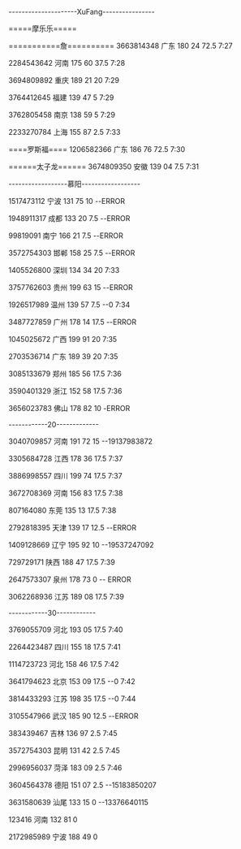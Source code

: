 ---------------------XuFang----------------

=====摩乐乐=====

===========詹==========
3663814348 广东 180 24 72.5
7:27

2284543642 河南 175 60 37.5
7:28

3694809892 重庆 189 21 20
7:29

3764412645 福建 139 47 5
7:29

3762805458 南京 138 59 5
7:29

2233270784 上海 155 87 2.5
7:33

====罗斯福====
1206582366 广东 186 76 72.5
7:30

======太子龙======
3674809350 安徽 139 04 7.5
7:31

------------------慕阳------------------

1517473112 宁波 131 75 10  --ERROR

1948911317 成都 133 20 7.5  --ERROR

99819091 南宁 166 21 7.5  --ERROR

3572754303 邯郸 158 25 7.5  --ERROR

1405526800 深圳 134 34 20
7:33

3757762603 贵州 199 63 15  --ERROR

1926517989 温州 139 57 7.5  --0
7:34

3487727859 广州 178 14 17.5  --ERROR

1045025672 广西 199 91 20
7:35

2703536714 广东 189 39 20
7:35

3085133679 郑州 185 56 17.5
7:36

3590401329 浙江 152 58 17.5
7:36

3656023783 佛山 178 82 10  -ERROR

------------20-------------

3040709857 河南 191 72 15  --19137983872

3305684728 江西 178 36 17.5
7:37

3886998557 四川 199 74 17.5
7:37

3672708369 河南 156 83 17.5
7:38

807164080 东莞 135 13 17.5
7:38

2792818395 天津 139 17 12.5  --ERROR

1409128669 辽宁 195 92 10  --19537247092

729729171 陕西 188 47 17.5
7:39

2647573307 泉州 178 73 0  --	ERROR

3062268936 江苏 189 08 17.5
7:39

------------30------------

3769055709 河北 193 05 17.5
7:40

2264423487 四川 155 18 17.5
7:41

1114723723 河北 158 46 17.5
7:42

3641794623 北京 153 09 17.5  --0
7:42

3814433293 江苏 198 35 17.5  --0
7:44

3105547966 武汉 185 90 12.5  --ERROR

383439467 吉林 136 97 2.5
7:45

3572754303 昆明 131 42 2.5
7:45

2996956037 菏泽 183 09 2.5
7:46

3604564378 德阳 151 07 2.5  --15183850207

3631580639 汕尾 133 15 0  --13376640115

123416 河南 132 81 0

2172985989 宁波 188 49 0